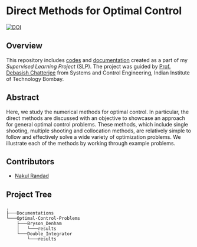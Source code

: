 # Direct Methods for Optimal Control
[![DOI](https://zenodo.org/badge/366012598.svg)](https://zenodo.org/badge/latestdoi/366012598)

## Overview

This repository includes [codes](https://github.com/nakulrandad/Direct-Methods-for-Optimal-Control/tree/main/Optimal-Control-Problems) and [documentation](https://github.com/nakulrandad/Direct-Methods-for-Optimal-Control/tree/main/Documentation) created as a part of my *Supervised Learning Project* (SLP).
The project was guided by [Prof. Debasish Chatterjee](https://www.sc.iitb.ac.in/~chatterjee/master/homepage/index.html) from Systems and Control Engineering, Indian Institute of Technology Bombay.

## Abstract

Here, we study the numerical methods for optimal control. In particular,
the direct methods are discussed with an objective to showcase an approach for
general optimal control problems. These methods, which include single shooting,
multiple shooting and collocation methods, are relatively simple to follow and effectively
solve a wide variety of optimization problems. We illustrate each of the
methods by working through example problems.

## Contributors

* [Nakul Randad](https://nakulrandad.github.io)

## Project Tree
```
.
├───Documentations
└───Optimal-Control-Problems
    ├───Bryson_Denham
    │   └───results
    └───Double_Integrator
        └───results
```
